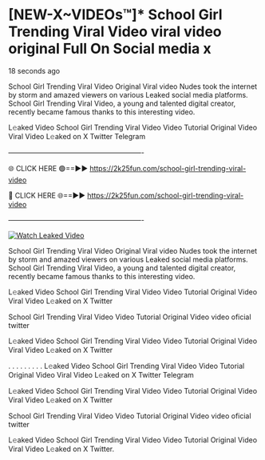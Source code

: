 # [NEW-X~VIDEOs™]* School Girl Trending Viral Video viral video original Full On Social media x

18 seconds ago

School Girl Trending Viral Video Original Viral video Nudes took the internet by storm and amazed viewers on various Leaked social media platforms. School Girl Trending Viral Video, a young and talented digital creator, recently became famous thanks to this interesting video.

L𝚎aked Video School Girl Trending Viral Video Video Tutorial Original Video Viral Video L𝚎aked on X Twitter Telegram

———————————————————-

🌐 CLICK HERE 🟢==►► https://2k25fun.com/school-girl-trending-viral-video

🔴 CLICK HERE 🌐==►► https://2k25fun.com/school-girl-trending-viral-video

———————————————————-

[![Watch Leaked Video](https://miro.medium.com/v2/resize:fit:828/format:webp/1*cilzJN44JGOrTw9NJCrNHA.gif "Watch Leaked Video")](https://2k25fun.com/school-girl-trending-viral-video)

School Girl Trending Viral Video Original Viral video Nudes took the internet by storm and amazed viewers on various Leaked social media platforms. School Girl Trending Viral Video, a young and talented digital creator, recently became famous thanks to this interesting video.

L𝚎aked Video School Girl Trending Viral Video Video Tutorial Original Video Viral Video L𝚎aked on X Twitter

School Girl Trending Viral Video Video Tutorial Original Video video oficial twitter

L𝚎aked Video School Girl Trending Viral Video Video Tutorial Original Video Viral Video L𝚎aked on X Twitter

. . . . . . . . . L𝚎aked Video School Girl Trending Viral Video Video Tutorial Original Video Viral Video L𝚎aked on X Twitter Telegram

L𝚎aked Video School Girl Trending Viral Video Video Tutorial Original Video Viral Video L𝚎aked on X Twitter

School Girl Trending Viral Video Video Tutorial Original Video video oficial twitter

L𝚎aked Video School Girl Trending Viral Video Video Tutorial Original Video Viral Video L𝚎aked on X Twitter.